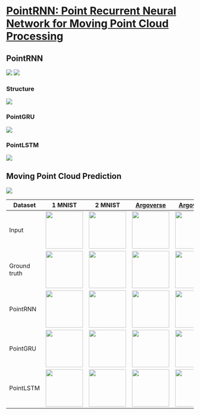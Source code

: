 # [PointRNN: Point Recurrent Neural Network for Moving Point Cloud Processing](https://arxiv.org/pdf/1910.08287.pdf)
## PointRNN
![](https://github.com/hehefan/PointRNN/blob/master/imgs/pointrnn-arch.png)
![](https://github.com/hehefan/PointRNN/blob/master/imgs/pointrnn.png)
### Structure
![](https://github.com/hehefan/PointRNN/blob/master/imgs/units.png)
### PointGRU 
![](https://github.com/hehefan/PointRNN/blob/master/imgs/pointgru.png)
### PointLSTM
![](https://github.com/hehefan/PointRNN/blob/master/imgs/pointlstm.png)

## Moving Point Cloud Prediction 
![](https://github.com/hehefan/PointRNN/blob/master/imgs/prediction.png)

| Dataset      |    1 MNIST     |   2 MNIST  | [Argoverse](https://argoverse.org) | [Argoverse](https://argoverse.org) | [nuScenes](https://nuscenes.org)    | [nuScenes](https://nuscenes.org) |
|--------------|----------------|---------------|---------------|---------------|-------------|-------------|
| Input        | <img src="https://github.com/hehefan/PointRNN/blob/master/imgs/mmnist-1-ctx.gif" width="100" height="100"> | <img src="https://github.com/hehefan/PointRNN/blob/master/imgs/mmnist-2-ctx.gif" width="100" height="100"> | <img src="https://github.com/hehefan/PointRNN/blob/master/imgs/argo-bird-ctx.gif" width="100" height="100"> | <img src="https://github.com/hehefan/PointRNN/blob/master/imgs/argo-worm-ctx.gif" width="100" height="100"> | <img src="https://github.com/hehefan/PointRNN/blob/master/imgs/nu-bird-ctx.gif" width="100" height="100"> | <img src="https://github.com/hehefan/PointRNN/blob/master/imgs/nu-worm-ctx.gif" width="100" height="100"> | 
| Ground truth | <img src="https://github.com/hehefan/PointRNN/blob/master/imgs/mmnist-1-gth.gif" width="100" height="100"> | <img src="https://github.com/hehefan/PointRNN/blob/master/imgs/mmnist-2-gth.gif" width="100" height="100"> | <img src="https://github.com/hehefan/PointRNN/blob/master/imgs/argo-bird-gth.gif" width="100" height="100"> | <img src="https://github.com/hehefan/PointRNN/blob/master/imgs/argo-worm-gth.gif" width="100" height="100"> | <img src="https://github.com/hehefan/PointRNN/blob/master/imgs/nu-bird-gth.gif" width="100" height="100"> | <img src="https://github.com/hehefan/PointRNN/blob/master/imgs/nu-worm-gth.gif" width="100" height="100"> | 
| PointRNN     | <img src="https://github.com/hehefan/PointRNN/blob/master/imgs/mmnist-1-pointrnn.gif" width="100" height="100"> | <img src="https://github.com/hehefan/PointRNN/blob/master/imgs/mmnist-2-pointrnn.gif" width="100" height="100"> | <img src="https://github.com/hehefan/PointRNN/blob/master/imgs/argo-bird-pointrnn.gif" width="100" height="100"> | <img src="https://github.com/hehefan/PointRNN/blob/master/imgs/argo-worm-pointrnn.gif" width="100" height="100"> | <img src="https://github.com/hehefan/PointRNN/blob/master/imgs/nu-bird-pointrnn.gif" width="100" height="100"> | <img src="https://github.com/hehefan/PointRNN/blob/master/imgs/nu-worm-pointrnn.gif" width="100" height="100"> | 
| PointGRU     | <img src="https://github.com/hehefan/PointRNN/blob/master/imgs/mmnist-1-pointgru.gif" width="100" height="100"> | <img src="https://github.com/hehefan/PointRNN/blob/master/imgs/mmnist-2-pointgru.gif" width="100" height="100"> | <img src="https://github.com/hehefan/PointRNN/blob/master/imgs/argo-bird-pointgru.gif" width="100" height="100"> | <img src="https://github.com/hehefan/PointRNN/blob/master/imgs/argo-worm-pointgru.gif" width="100" height="100"> | <img src="https://github.com/hehefan/PointRNN/blob/master/imgs/nu-bird-pointgru.gif" width="100" height="100"> | <img src="https://github.com/hehefan/PointRNN/blob/master/imgs/nu-worm-pointgru.gif" width="100" height="100"> |
| PointLSTM    | <img src="https://github.com/hehefan/PointRNN/blob/master/imgs/mmnist-1-pointlstm.gif" width="100" height="100"> | <img src="https://github.com/hehefan/PointRNN/blob/master/imgs/mmnist-2-pointlstm.gif" width="100" height="100"> | <img src="https://github.com/hehefan/PointRNN/blob/master/imgs/argo-bird-pointlstm.gif" width="100" height="100"> | <img src="https://github.com/hehefan/PointRNN/blob/master/imgs/argo-worm-pointlstm.gif" width="100" height="100"> | <img src="https://github.com/hehefan/PointRNN/blob/master/imgs/nu-bird-pointlstm.gif" width="100" height="100"> | <img src="https://github.com/hehefan/PointRNN/blob/master/imgs/nu-worm-pointlstm.gif" width="100" height="100"> | 
